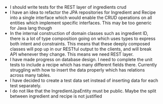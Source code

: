 - I should write tests for the REST layer of ingredients crud
- I have an idea to refactor the JPA repositories for Ingredient and Recipe into a single interface which would 
  enable the CRUD operations on all entities which implement specific interfaces. This may be too generic for Java lang
  though
- In the internal construction of domain classes such as ingredient ID, there is a lot of type composition going on
  which uses types to express both intent and constraints. This means that these deeply composed classes will pop up
  in our RESTful output to the clients, and will break API whenever they change. This means we need REST layer.
- I have made progress on database design. I need to complete the unit tests to include a recipe which has many 
  different fields there. Currently struggling with how to insert the data properly which has relations across many tables.
- I have decided to create a test data set instead of inserting data for each test separately.
- I do not like that the IngredientJpaEntity must be public. Maybe the split between ingredient and recipe is not justified